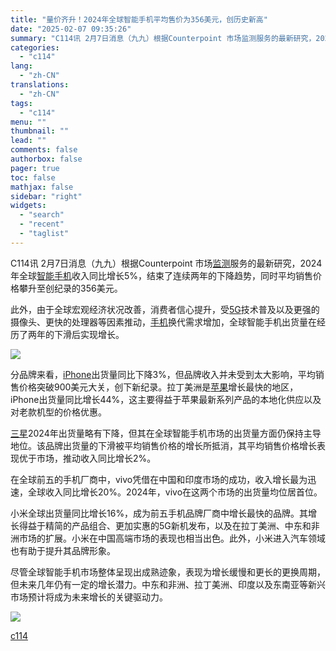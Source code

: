 ```yaml
---
title: "量价齐升！2024年全球智能手机平均售价为356美元，创历史新高"
date: "2025-02-07 09:35:26"
summary: "C114讯 2月7日消息（九九）根据Counterpoint 市场监测服务的最新研究，2024年..."
categories:
  - "c114"
lang:
  - "zh-CN"
translations:
  - "zh-CN"
tags:
  - "c114"
menu: ""
thumbnail: ""
lead: ""
comments: false
authorbox: false
pager: true
toc: false
mathjax: false
sidebar: "right"
widgets:
  - "search"
  - "recent"
  - "taglist"
---
```


C114讯 2月7日消息（九九）根据Counterpoint 市场[监测](https://www.c114.com.cn/keyword/default.asp?key=%BC%E0%B2%E2)服务的最新研究，2024年全球[智能手机](https://www.c114.com.cn/keyword/default.asp?key=%D6%C7%C4%DC%CA%D6%BB%FA)收入同比增长5%，结束了连续两年的下降趋势，同时平均销售价格攀升至创纪录的356美元。

此外，由于全球宏观经济状况改善，消费者信心提升，受[5G](https://www.c114.com.cn/keyword/default.asp?key=5G)技术普及以及更强的摄像头、更快的处理器等因素推动，[手机](https://www.c114.com.cn/keyword/default.asp?key=%CA%D6%BB%FA)换代需求增加，全球智能手机出货量在经历了两年的下滑后实现增长。

![](https://image.c114.com.cn/20250207/17388917016898.png)

分品牌来看，[iPhone](https://www.c114.com.cn/keyword/default.asp?key=iPhone)出货量同比下降3%，但品牌收入并未受到太大影响，平均销售价格突破900美元大关，创下新纪录。拉丁美洲是[苹果](https://www.c114.com.cn/keyword/default.asp?key=%C6%BB%B9%FB)增长最快的地区，iPhone出货量同比增长44%，这主要得益于苹果最新系列产品的本地化供应以及对老款机型的价格优惠。

[三星](https://www.c114.com.cn/keyword/default.asp?key=%C8%FD%D0%C7)2024年出货量略有下降，但其在全球智能手机市场的出货量方面仍保持主导地位。该品牌出货量的下滑被平均销售价格的增长所抵消，其平均销售价格增长表现优于市场，推动收入同比增长2%。

在全球前五的手机厂商中，vivo凭借在中国和印度市场的成功，收入增长最为迅速，全球收入同比增长20%。2024年，vivo在这两个市场的出货量均位居首位。

小米全球出货量同比增长16%，成为前五手机品牌厂商中增长最快的品牌。其增长得益于精简的产品组合、更加实惠的5G新机发布，以及在拉丁美洲、中东和非洲市场的扩展。小米在中国高端市场的表现也相当出色。此外，小米进入汽车领域也有助于提升其品牌形象。

尽管全球智能手机市场整体呈现出成熟迹象，表现为增长缓慢和更长的更换周期，但未来几年仍有一定的增长潜力。中东和非洲、拉丁美洲、印度以及东南亚等新兴市场预计将成为未来增长的关键驱动力。

[![](http://www.c114.com.cn/news/images/t21.gif)](http://www.c114.com.cn)

[c114](https://www.c114.com.cn/4app/3542/a1282795.html)

